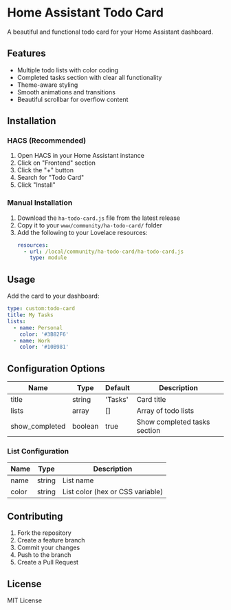 # Home Assistant Todo Card

A beautiful and functional todo card for your Home Assistant dashboard.

## Features

- Multiple todo lists with color coding
- Completed tasks section with clear all functionality
- Theme-aware styling
- Smooth animations and transitions
- Beautiful scrollbar for overflow content

## Installation

### HACS (Recommended)

1. Open HACS in your Home Assistant instance
2. Click on "Frontend" section
3. Click the "+" button
4. Search for "Todo Card"
5. Click "Install"

### Manual Installation

1. Download the `ha-todo-card.js` file from the latest release
2. Copy it to your `www/community/ha-todo-card/` folder
3. Add the following to your Lovelace resources:
   ```yaml
   resources:
     - url: /local/community/ha-todo-card/ha-todo-card.js
       type: module
   ```

## Usage

Add the card to your dashboard:

```yaml
type: custom:todo-card
title: My Tasks
lists:
  - name: Personal
    color: '#3B82F6'
  - name: Work
    color: '#10B981'
```

## Configuration Options

| Name | Type | Default | Description |
|------|------|---------|-------------|
| title | string | 'Tasks' | Card title |
| lists | array | [] | Array of todo lists |
| show_completed | boolean | true | Show completed tasks section |

### List Configuration

| Name | Type | Description |
|------|------|-------------|
| name | string | List name |
| color | string | List color (hex or CSS variable) |

## Contributing

1. Fork the repository
2. Create a feature branch
3. Commit your changes
4. Push to the branch
5. Create a Pull Request

## License

MIT License